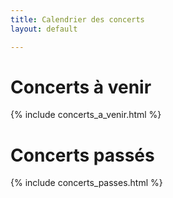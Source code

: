 ```yaml
---
title: Calendrier des concerts
layout: default

---
```

<h1>Concerts à venir</h1>
{% include concerts_a_venir.html %}

<h1>Concerts passés</h1>
{% include concerts_passes.html %}
